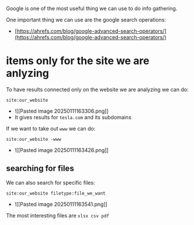 Google is one of the most useful thing we can use to do info gathering.

One important thing we can use are the google search operations:
- [https://ahrefs.com/blog/google-advanced-search-operators/](https://ahrefs.com/blog/google-advanced-search-operators/)


# items only for the site we are anlyzing

To have results connected only on the website we are analyzing we can do:
```
site:our_website
```
- ![[Pasted image 20250111163306.png]]
- It gives results for `tesla.com` and its subdomains

If we want to take out `www` we can do:
```
site:our_website -www
```
- ![[Pasted image 20250111163426.png]]

## searching for files
We can also search for specific files:
```
site:our_website filetype:file_we_want
```
- ![[Pasted image 20250111163541.png]]

The most interesting files are `xlsx csv pdf`